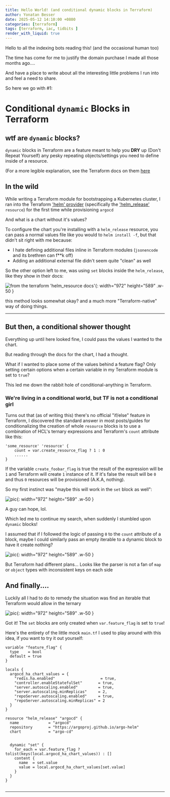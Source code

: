 ```yaml
---
title: Hello World! (and conditional dynamic blocks in Terraform)
author: Yonatan Besser
date: 2025-05-12 14:10:00 +0800
categories: [terraform]
tags: [terraform, iac, tidbits ]
render_with_liquid: true
---
```


Hello to all the indexing bots reading this! (and the occasional human too)

The time has come for me to justify the domain purchase I made all those months ago....

And have a place to write about all the interesting little problems I run into and feel a need to share. 


So here we go with #1:

# Conditional `dynamic` Blocks in Terraform

## wtf are `dynamic` blocks?

`dynamic` blocks in Terraform are a feature meant to help you **DRY** up (Don't Repeat Yourself) any pesky repeating objects/settings you need to define inside of a resource.

(For a more legible explanation, see the Terraform docs on them [here](https://developer.hashicorp.com/terraform/language/expressions/dynamic-blocks)

## In the wild

While writing a Terraform module for bootstrapping a Kubernetes cluster, I ran into the Terraform ['helm' provider](https://registry.terraform.io/providers/hashicorp/helm/2.7.1/docs) (specifically the ['helm_release'](https://registry.terraform.io/providers/hashicorp/helm/2.7.1/docs/resources/release) `resource`) for the first time while provisioning `argocd`

And what is a chart without it's values?

To configure the chart you're installing with a `helm_release` resource, you can pass a normal values file like you would to `helm install -f`, but that didn't sit right with me because:
- I hate defining additional files inline in Terraform modules (`jsonencode` and its brethren can f**k off)
- Adding an additional external file didn't seem quite "clean" as well 

So the other option left to me, was using `set` blocks inside the `helm_release`, like they show in their docs:

![from the terraform 'helm_resource docs'](./assets/images/20250512/helm-set.png ){: width="972" height="589" .w-50 }

this method looks somewhat okay? and a much more "Terraform-native" way of doing things. 

---

## But then, a conditional shower thought 
Everything up until here looked fine, I could pass the values I wanted to the chart.

But reading through the docs for the chart, I had a thought. 

What if I wanted to place some of the values behind a feature flag? Only setting certain options when a certain variable in my Terraform module is set to `true`?

This led me down the rabbit hole of conditional-anything in Terraform. 

### We're living in a conditional world, but TF is not a conditional girl  

Turns out that (as of writing this) there's no official "if/else" feature in Terraform, I discovered the standard answer in most posts/guides for conditionalizing the creation of whole `resource` blocks is to use a combination of HCL's ternary expressions and Terraform's `count` attribute like this:
```HCL
'some_resource' 'resource' {
    count = var.create_resource_flag ? 1 : 0
    ......
}
```


If the variable `create_foobar_flag` is true the result of the expression will be `1` and Terraform will create `1` instance of it.
If it's false the result will be `0` and thus `0` resources will be provisioned (A.K.A, nothing).


So my first instinct was "maybe this will work in the `set` block as well":

![pic](./assets/images/20250512/count-err.png ){: width="972" height="589" .w-50 }

A guy can hope, lol. 

Which led me to continue my search, when suddenly I stumbled upon `dynamic` blocks!

I assumed that if I followed the logic of passing `0` to the `count` attribute of a block, maybe I could similarly pass an empty iterable to a dynamic block to have it create nothing?

![pic](./assets/images/20250512/tern-err.png ){: width="972" height="589" .w-50 }

But Terraform had different plans... Looks like the parser is not a fan of `map` or `object` types with inconsistent keys on each side 

## And finally....

Luckily all I had to do to remedy the situation was find an iterable that Terraform would allow in the ternary

![pic](./assets/images/20250512/succ.png ){: width="972" height="589" .w-50 }

Got it! The `set` blocks are only created when `var.feature_flag` is set to `true`!

Here's the entirety of the little mock `main.tf` I used to play around with this idea, if you want to try it out yourself:

```HCL
variable "feature_flag" {
  type    = bool
  default = true
}

locals {
  argocd_ha_chart_values = {
    "redis.ha.enabled"                    = true,
    "controller.enableStatefulSet"       = true,
    "server.autoscaling.enabled"         = true,
    "server.autoscaling.minReplicas"     = 2,
    "repoServer.autoscaling.enabled"     = true,
    "repoServer.autoscaling.minReplicas" = 2
  }
}

resource "helm_release" "argocd" {
  name             = "argocd"
  repository       = "https://argoproj.github.io/argo-helm"
  chart            = "argo-cd"


  dynamic "set" {
    for_each = var.feature_flag ? tolist(keys(local.argocd_ha_chart_values)) : []
    content {
      name  = set.value
      value = local.argocd_ha_chart_values[set.value]
    }
  }
}


```

-----













